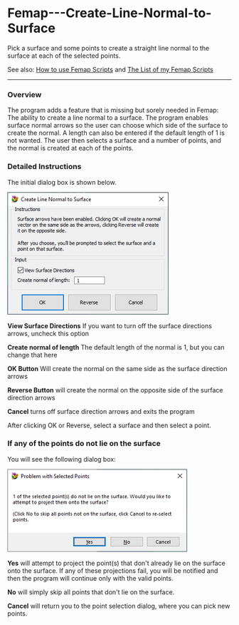 # Femap---Create-Line-Normal-to-Surface
Pick a surface and some points to create a straight line normal to the surface at each of the selected points.

See also: [How to use Femap Scripts](https://github.com/aaronjasso/How_to_use_Femap_Scripts) and [The List of my Femap Scripts](https://github.com/aaronjasso/My-Femap-Scripts)

---
### Overview
The program adds a feature that is missing but sorely needed in Femap: The ability to create a line normal to a surface. The program enables surface normal arrows so the user can choose which side of the surface to create the normal. A length can also be entered if the default length of 1 is not wanted. The user then selects a surface and a number of points, and the normal is created at each of the points.

### Detailed Instructions
The initial dialog box is shown below.

![Create Surface Normal](images/dialog.png)

**View Surface Directions** If you want to turn off the surface directions arrows, uncheck this option

**Create normal of length** The default length of the normal is 1, but you can change that here

**OK Button** Will create the normal on the same side as the surface direction arrows

**Reverse Button** will create the normal on the opposite side of the surface direction arrows

**Cancel** turns off surface direction arrows and exits the program

After clicking OK or Reverse, select a surface and then select a point.

### If any of the points do not lie on the surface
You will see the following dialog box:

![Point problem options](images/project.png)

**Yes** will attempt to project the point(s) that don't already lie on the surface onto the surface. If any of these projections fail, you will be notified and then the program will continue only with the valid points.

**No** will simply skip all points that don't lie on the surface.

**Cancel** will return you to the point selection dialog, where you can pick new points.
